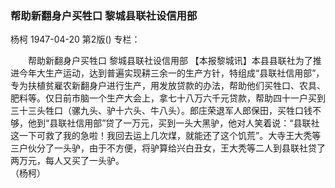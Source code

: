 ### 帮助新翻身户买牲口  黎城县联社设信用部
杨柯
1947-04-20
第2版()
专栏：

　　帮助新翻身户买牲口
    黎城县联社设信用部
    【本报黎城讯】本县县联社为了推进今年大生产运动，达到普遍实现耕三余一的生产方针，特组成“县联社信用部”，专为扶植贫雇农新翻身户进行生产，用发放贷款的办法，帮助他们买牲口、农具、肥料等。仅日前市脑一个生产大会上，拿七十八万六千元贷款，帮助四十一户买到三十三头牲口（骡九头、驴十六头、牛八头）。郎庄荣退军人郎保田，买牲口钱不够，他到“县联社信用部”贷了一万元，买到一头大黑驴，他对人笑着说：“县联社这一下可救了我的急啦！我回去运上几次煤，就能还了这个饥荒”。大寺王大秃等三户伙分了一头驴，由于不方便，将驴算给兴白丑女，王大秃等二人到县联社贷了两万元，每人又买了一头驴。        
    （杨柯）

